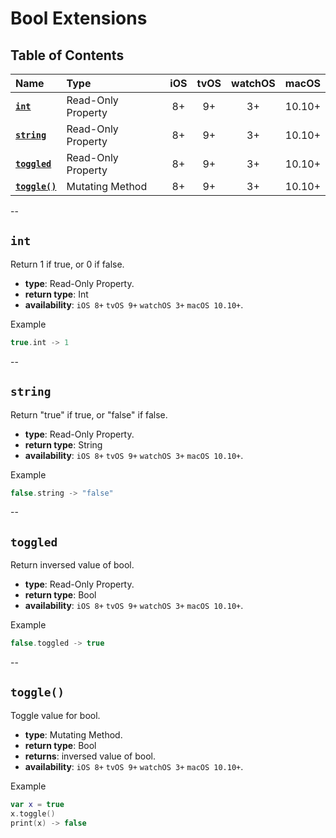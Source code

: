 # Bool Extensions


## Table of Contents

| Name | Type | iOS | tvOS | watchOS | macOS |
|:--- | :--- | :---: | :---: | :---: | :---: |
| [**`int`**](#int) | Read-Only Property | 8+ | 9+ | 3+ | 10.10+ |
| [**`string`**](#string) | Read-Only Property | 8+ | 9+ | 3+ | 10.10+ |
| [**`toggled`**](#int) | Read-Only Property | 8+ | 9+ | 3+ | 10.10+ |
| [**`toggle()`**](#toggle) | Mutating Method | 8+ | 9+ | 3+ | 10.10+ |


--


## `int`
Return 1 if true, or 0 if false.

 - **type**: Read-Only Property.
 - **return type**: Int
 - **availability**: `iOS 8+` `tvOS 9+` `watchOS 3+` `macOS 10.10+`.

Example

```swift
true.int -> 1
```

--

## `string`
Return "true" if true, or "false" if false.

 - **type**: Read-Only Property.
 - **return type**: String
 - **availability**: `iOS 8+` `tvOS 9+` `watchOS 3+` `macOS 10.10+`.

Example

```swift
false.string -> "false"
```

--

## `toggled`
Return inversed value of bool.

 - **type**: Read-Only Property.
 - **return type**: Bool
 - **availability**: `iOS 8+` `tvOS 9+` `watchOS 3+` `macOS 10.10+`.

Example

```swift
false.toggled -> true
```

--

## `toggle()`
Toggle value for bool.

 - **type**: Mutating Method.
 - **return type**: Bool
 - **returns**: inversed value of bool.
 - **availability**: `iOS 8+` `tvOS 9+` `watchOS 3+` `macOS 10.10+`.

Example

```swift
var x = true
x.toggle()
print(x) -> false
```

